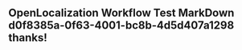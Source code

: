 <properties
ms.topic="hero-topic"
ms.test1="hero-topic"
ms.test2="test"/>

## OpenLocalization Workflow Test MarkDown d0f8385a-0f63-4001-bc8b-4d5d407a1298 thanks!

